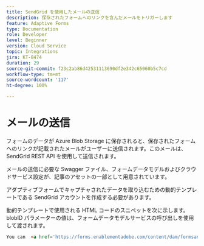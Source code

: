 ```yaml
---
title: SendGrid を使用したメールの送信
description: 保存されたフォームへのリンクを含んだメールをトリガーします
feature: Adaptive Forms
type: Documentation
role: Developer
level: Beginner
version: Cloud Service
topic: Integrations
jira: KT-8474
duration: 29
source-git-commit: f23c2ab86d42531113690df2e342c65060b5c7cd
workflow-type: tm+mt
source-wordcount: '117'
ht-degree: 100%

---
```


# メールの送信

フォームのデータが Azure Blob Storage に保存されると、保存されたフォームへのリンクが記載されたメールがユーザーに送信されます。このメールは、SendGrid REST API を使用して送信されます。

メールの送信に必要な Swagger ファイル、フォームデータモデルおよびクラウドサービス設定が、記事のアセットの一部として用意されています。

アダプティブフォームでキャプチャされたデータを取り込むための動的テンプレートである SendGrid アカウントを作成する必要があります。


動的テンプレートで使用される HTML コードのスニペットを次に示します。blobID パラメーターの値は、フォームデータモデルサービスの呼び出しを使用して渡されます。

```html
You can  <a href='https://forms.enablementadobe.com/content/dam/formsanddocuments/azureportalstorage/creditcardapplication/jcr:content?wcmmode=disabled&ampguid={{blobID}}'>access your application here</a> and complete it.
```


